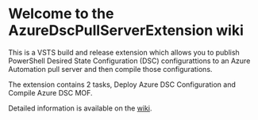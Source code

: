 # Welcome to the AzureDscPullServerExtension wiki

This is a VSTS build and release extension which allows you to publish PowerShell Desired State Configuration (DSC) configurattions to an Azure Automation pull server and then compile those configurations.

The extension contains 2 tasks, Deploy Azure DSC Configuration and Compile Azure DSC MOF.

Detailed information is available on the [wiki](https://github.com/ChrisLGardner/AzureDscPullServerExtension/wiki).
